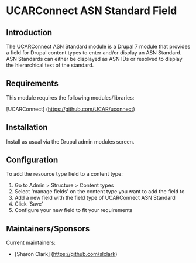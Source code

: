 UCARConnect ASN Standard Field
===========================

## Introduction

The UCARConnect ASN Standard module is a Drupal 7 module that provides a field for Drupal content types to enter and/or display an ASN Standard. ASN Standards can either be displayed as ASN IDs or resolved to display the hierarchical text of the standard.

## Requirements

This module requires the following modules/libraries:

[UCARConnect] (https://github.com/UCAR/uconnect)

## Installation

Install as usual via the Drupal admin modules screen.

## Configuration

To add the resource type field to a content type:

1. Go to Admin > Structure > Content types
2. Select 'manage fields' on the content type you want to add the field to
3. Add a new field with the field type of UCARConnect ASN Standard
4. Click 'Save'
5. Configure your new field to fit your requirements


## Maintainers/Sponsors

Current maintainers:

* [Sharon Clark] (https://github.com/slclark)

